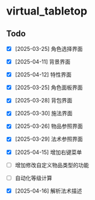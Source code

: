 # virtual_tabletop

## Todo

- [x] [2025-03-25] 角色选择界面
- [x] [2025-04-11] 背景界面
- [x] [2025-04-12] 特性界面
- [x] [2025-03-25] 角色面板界面
- [x] [2025-03-28] 背包界面
- [x] [2025-03-30] 施法界面
- [x] [2025-03-26] 物品参照界面
- [x] [2025-03-29] 法术参照界面

- [x] [2025-04-15] 增加右键菜单
- [ ] 增加修改自定义物品类型的功能
- [ ] 自动化等级计算
- [x] [2025-04-16] 解析法术描述
